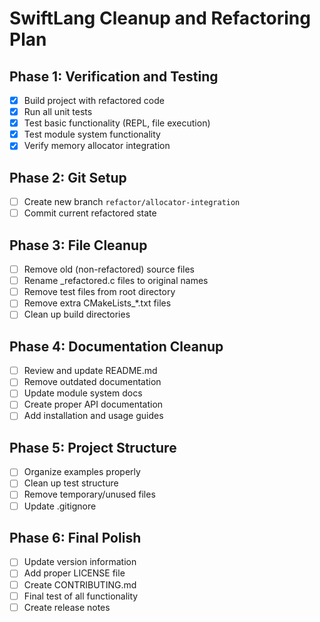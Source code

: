 # SwiftLang Cleanup and Refactoring Plan

## Phase 1: Verification and Testing
- [x] Build project with refactored code
- [x] Run all unit tests
- [x] Test basic functionality (REPL, file execution)
- [x] Test module system functionality
- [x] Verify memory allocator integration

## Phase 2: Git Setup
- [ ] Create new branch `refactor/allocator-integration`
- [ ] Commit current refactored state

## Phase 3: File Cleanup
- [ ] Remove old (non-refactored) source files
- [ ] Rename _refactored.c files to original names
- [ ] Remove test files from root directory
- [ ] Remove extra CMakeLists_*.txt files
- [ ] Clean up build directories

## Phase 4: Documentation Cleanup
- [ ] Review and update README.md
- [ ] Remove outdated documentation
- [ ] Update module system docs
- [ ] Create proper API documentation
- [ ] Add installation and usage guides

## Phase 5: Project Structure
- [ ] Organize examples properly
- [ ] Clean up test structure
- [ ] Remove temporary/unused files
- [ ] Update .gitignore

## Phase 6: Final Polish
- [ ] Update version information
- [ ] Add proper LICENSE file
- [ ] Create CONTRIBUTING.md
- [ ] Final test of all functionality
- [ ] Create release notes